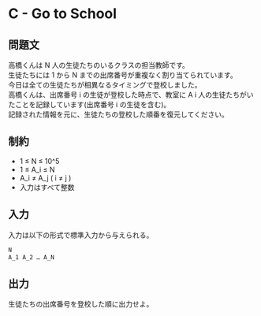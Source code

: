 # C - Go to School

## 問題文

高橋くんは N 人の生徒たちのいるクラスの担当教師です。  
生徒たちには 1 から N までの出席番号が重複なく割り当てられています。  
今日は全ての生徒たちが相異なるタイミングで登校しました。  
高橋くんは、出席番号 i の生徒が登校した時点で、教室に A i 人の生徒たちがいたことを記録しています(出席番号 i の生徒を含む)。  
記録された情報を元に、生徒たちの登校した順番を復元してください。 

## 制約

- 1 ≤ N ≤ 10^5
- 1 ≤ A_i ≤ N
- A_i ≠ A_j ( i ≠ j )
- 入力はすべて整数

## 入力

入力は以下の形式で標準入力から与えられる。  

```bash
N
A_1 A_2 … A_N
```

## 出力

生徒たちの出席番号を登校した順に出力せよ。
